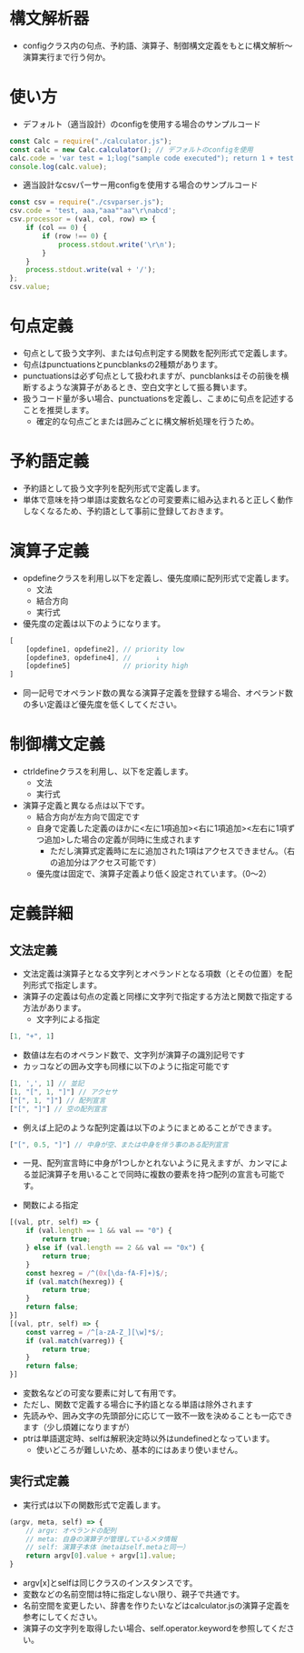 # 構文解析器
* configクラス内の句点、予約語、演算子、制御構文定義をもとに構文解析～演算実行まで行う何か。

# 使い方
* デフォルト（適当設計）のconfigを使用する場合のサンプルコード
```javascript
const Calc = require("./calculator.js");
const calc = new Calc.calculator(); // デフォルトのconfigを使用
calc.code = 'var test = 1;log("sample code executed"); return 1 + test';
console.log(calc.value);
```
* 適当設計なcsvパーサー用configを使用する場合のサンプルコード
```javascript
const csv = require("./csvparser.js");
csv.code = 'test, aaa,"aaa""aa"\r\nabcd';
csv.processor = (val, col, row) => {
    if (col == 0) {
        if (row !== 0) {
            process.stdout.write('\r\n');
        }
    }
    process.stdout.write(val + '/');
};
csv.value;
```

# 句点定義
* 句点として扱う文字列、または句点判定する関数を配列形式で定義します。
* 句点はpunctuationsとpuncblanksの2種類があります。
* punctuationsは必ず句点として扱われますが、puncblanksはその前後を横断するような演算子があるとき、空白文字として振る舞います。
* 扱うコード量が多い場合、punctuationsを定義し、こまめに句点を記述することを推奨します。
  * 確定的な句点ごとまたは囲みごとに構文解析処理を行うため。

# 予約語定義
* 予約語として扱う文字列を配列形式で定義します。
* 単体で意味を持つ単語は変数名などの可変要素に組み込まれると正しく動作しなくなるため、予約語として事前に登録しておきます。

# 演算子定義
* opdefineクラスを利用し以下を定義し、優先度順に配列形式で定義します。
  + 文法
  + 結合方向
  + 実行式
* 優先度の定義は以下のようになります。
```javascript
[
    [opdefine1, opdefine2], // priority low
    [opdefine3, opdefine4], //      ↓
    [opdefine5]             // priority high
]
```
* 同一記号でオペランド数の異なる演算子定義を登録する場合、オペランド数の多い定義ほど優先度を低くしてください。

# 制御構文定義
* ctrldefineクラスを利用し、以下を定義します。
  + 文法
  + 実行式
* 演算子定義と異なる点は以下です。
  + 結合方向が左方向で固定です
  + 自身で定義した定義のほかに<左に1項追加><右に1項追加><左右に1項ずつ追加>した場合の定義が同時に生成されます
    * ただし演算式定義時に左に追加された1項はアクセスできません。（右の追加分はアクセス可能です）
  + 優先度は固定で、演算子定義より低く設定されています。（0～2）

# 定義詳細
## 文法定義
* 文法定義は演算子となる文字列とオペランドとなる項数（とその位置）を配列形式で指定します。
* 演算子の定義は句点の定義と同様に文字列で指定する方法と関数で指定する方法があります。
  + 文字列による指定
```javascript
[1, "+", 1]
```
* 数値は左右のオペランド数で、文字列が演算子の識別記号です
* カッコなどの囲み文字も同様に以下のように指定可能です
```javascript
[1, ',', 1] // 並記
[1, "[", 1, "]"] // アクセサ
["[", 1, "]"] // 配列宣言
["[", "]"] // 空の配列宣言
```
* 例えば上記のような配列定義は以下のようにまとめることができます。
```javascript
["[", 0.5, "]"] // 中身が空、または中身を伴う事のある配列宣言
```
* 一見、配列宣言時に中身が1つしかとれないように見えますが、カンマによる並記演算子を用いることで同時に複数の要素を持つ配列の宣言も可能です。
+ 関数による指定
```javascript
[(val, ptr, self) => {
    if (val.length == 1 && val == "0") {
        return true;
    } else if (val.length == 2 && val == "0x") {
        return true;
    }
    const hexreg = /^(0x[\da-fA-F]+)$/;
    if (val.match(hexreg)) {
        return true;
    }
    return false;
}]
[(val, ptr, self) => {
    const varreg = /^[a-zA-Z_][\w]*$/;
    if (val.match(varreg)) {
        return true;
    }
    return false;
}]
```
* 変数名などの可変な要素に対して有用です。
* ただし、関数で定義する場合に予約語となる単語は除外されます
* 先読みや、囲み文字の先頭部分に応じて一致不一致を決めることも一応できます（少し煩雑になりますが）
* ptrは単語選定時、selfは解釈決定時以外はundefinedとなっています。
  * 使いどころが難しいため、基本的にはあまり使いません。

## 実行式定義
* 実行式は以下の関数形式で定義します。
```javascript
(argv, meta, self) => {
    // argv: オペランドの配列
    // meta: 自身の演算子が管理しているメタ情報
    // self: 演算子本体（metaはself.metaと同一）
    return argv[0].value + argv[1].value;
}
```
* argv[x]とselfは同じクラスのインスタンスです。
* 変数などの名前空間は特に指定しない限り、親子で共通です。
* 名前空間を変更したい、辞書を作りたいなどはcalculator.jsの演算子定義を参考にしてください。
* 演算子の文字列を取得したい場合、self.operator.keywordを参照してください。
